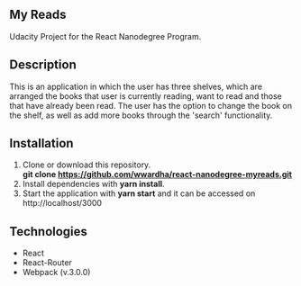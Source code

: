 ## My Reads

Udacity Project for the React Nanodegree Program.

## Description

This is an application in which the user has three shelves, which are arranged the books that user is currently reading, want to read and those that have already been read. The user has the option to change the book on the shelf, as well as add more books through the 'search' functionality.

## Installation

1. Clone or download this repository.<br />
   <b>git clone https://github.com/wwardha/react-nanodegree-myreads.git</b>
2. Install dependencies with <b>yarn install</b>. 
3. Start the application with <b>yarn start</b> and it can be accessed on http://localhost/3000

## Technologies

* React
* React-Router
* Webpack (v.3.0.0)
